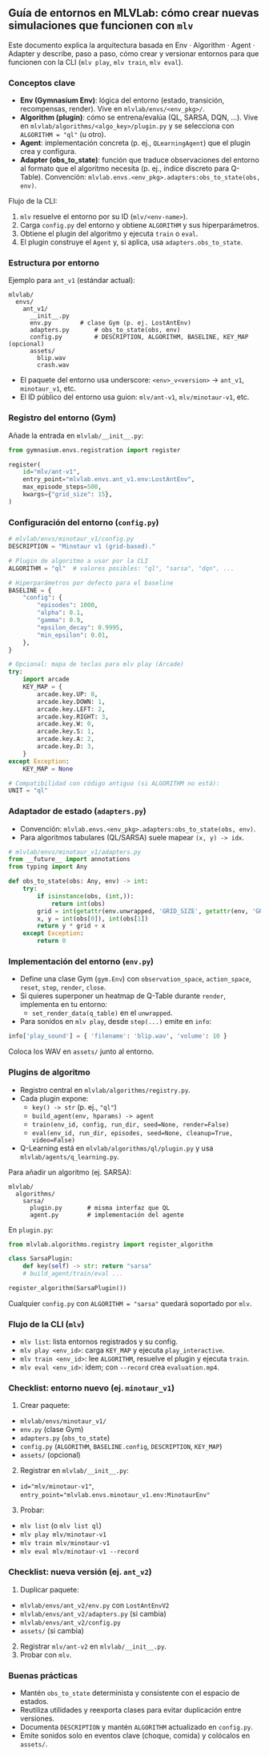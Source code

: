 ## Guía de entornos en MLVLab: cómo crear nuevas simulaciones que funcionen con `mlv`

Este documento explica la arquitectura basada en Env · Algorithm · Agent · Adapter y describe, paso a paso, cómo crear y versionar entornos para que funcionen con la CLI (`mlv play`, `mlv train`, `mlv eval`).

### Conceptos clave

- **Env (Gymnasium Env)**: lógica del entorno (estado, transición, recompensas, render). Vive en `mlvlab/envs/<env_pkg>/`.
- **Algorithm (plugin)**: cómo se entrena/evalúa (QL, SARSA, DQN, …). Vive en `mlvlab/algorithms/<algo_key>/plugin.py` y se selecciona con `ALGORITHM = "ql"` (u otro).
- **Agent**: implementación concreta (p. ej., `QLearningAgent`) que el plugin crea y configura.
- **Adapter (obs_to_state)**: función que traduce observaciones del entorno al formato que el algoritmo necesita (p. ej., índice discreto para Q-Table). Convención: `mlvlab.envs.<env_pkg>.adapters:obs_to_state(obs, env)`.

Flujo de la CLI:
1) `mlv` resuelve el entorno por su ID (`mlv/<env-name>`).
2) Carga `config.py` del entorno y obtiene `ALGORITHM` y sus hiperparámetros.
3) Obtiene el plugin del algoritmo y ejecuta `train` o `eval`.
4) El plugin construye el `Agent` y, si aplica, usa `adapters.obs_to_state`.

### Estructura por entorno

Ejemplo para `ant_v1` (estándar actual):

```
mlvlab/
  envs/
    ant_v1/
      __init__.py
      env.py        # clase Gym (p. ej. LostAntEnv)
      adapters.py       # obs_to_state(obs, env)
      config.py         # DESCRIPTION, ALGORITHM, BASELINE, KEY_MAP (opcional)
      assets/
        blip.wav
        crash.wav
```

- El paquete del entorno usa underscore: `<env>_v<version>` → `ant_v1`, `minotaur_v1`, etc.
- El ID público del entorno usa guion: `mlv/ant-v1`, `mlv/minotaur-v1`, etc.

### Registro del entorno (Gym)

Añade la entrada en `mlvlab/__init__.py`:

```python
from gymnasium.envs.registration import register

register(
    id="mlv/ant-v1",
    entry_point="mlvlab.envs.ant_v1.env:LostAntEnv",
    max_episode_steps=500,
    kwargs={"grid_size": 15},
)
```

### Configuración del entorno (`config.py`)

```python
# mlvlab/envs/minotaur_v1/config.py
DESCRIPTION = "Minotaur v1 (grid-based)."

# Plugin de algoritmo a usar por la CLI
ALGORITHM = "ql"  # valores posibles: "ql", "sarsa", "dqn", ...

# Hiperparámetros por defecto para el baseline
BASELINE = {
    "config": {
        "episodes": 1000,
        "alpha": 0.1,
        "gamma": 0.9,
        "epsilon_decay": 0.9995,
        "min_epsilon": 0.01,
    },
}

# Opcional: mapa de teclas para mlv play (Arcade)
try:
    import arcade
    KEY_MAP = {
        arcade.key.UP: 0,
        arcade.key.DOWN: 1,
        arcade.key.LEFT: 2,
        arcade.key.RIGHT: 3,
        arcade.key.W: 0,
        arcade.key.S: 1,
        arcade.key.A: 2,
        arcade.key.D: 3,
    }
except Exception:
    KEY_MAP = None

# Compatibilidad con código antiguo (si ALGORITHM no está):
UNIT = "ql"
```

### Adaptador de estado (`adapters.py`)

- Convención: `mlvlab.envs.<env_pkg>.adapters:obs_to_state(obs, env)`.
- Para algoritmos tabulares (QL/SARSA) suele mapear `(x, y) -> idx`.

```python
# mlvlab/envs/minotaur_v1/adapters.py
from __future__ import annotations
from typing import Any

def obs_to_state(obs: Any, env) -> int:
    try:
        if isinstance(obs, (int,)):
            return int(obs)
        grid = int(getattr(env.unwrapped, 'GRID_SIZE', getattr(env, 'GRID_SIZE', 0)))
        x, y = int(obs[0]), int(obs[1])
        return y * grid + x
    except Exception:
        return 0
```

### Implementación del entorno (`env.py`)

- Define una clase Gym (`gym.Env`) con `observation_space`, `action_space`, `reset`, `step`, `render`, `close`.
- Si quieres superponer un heatmap de Q-Table durante `render`, implementa en tu entorno:
  - `set_render_data(q_table)` en el `unwrapped`.
- Para sonidos en `mlv play`, desde `step(...)` emite en `info`:

```python
info['play_sound'] = { 'filename': 'blip.wav', 'volume': 10 }
```

Coloca los WAV en `assets/` junto al entorno.

### Plugins de algoritmo

- Registro central en `mlvlab/algorithms/registry.py`.
- Cada plugin expone:
  - `key() -> str` (p. ej., `"ql"`)
  - `build_agent(env, hparams) -> agent`
  - `train(env_id, config, run_dir, seed=None, render=False)`
  - `eval(env_id, run_dir, episodes, seed=None, cleanup=True, video=False)`
- Q-Learning está en `mlvlab/algorithms/ql/plugin.py` y usa `mlvlab/agents/q_learning.py`.

Para añadir un algoritmo (ej. SARSA):

```
mlvlab/
  algorithms/
    sarsa/
      plugin.py       # misma interfaz que QL
      agent.py        # implementación del agente
```

En `plugin.py`:

```python
from mlvlab.algorithms.registry import register_algorithm

class SarsaPlugin:
    def key(self) -> str: return "sarsa"
    # build_agent/train/eval ...

register_algorithm(SarsaPlugin())
```

Cualquier `config.py` con `ALGORITHM = "sarsa"` quedará soportado por `mlv`.

### Flujo de la CLI (`mlv`)

- `mlv list`: lista entornos registrados y su config.
- `mlv play <env_id>`: carga `KEY_MAP` y ejecuta `play_interactive`.
- `mlv train <env_id>`: lee `ALGORITHM`, resuelve el plugin y ejecuta `train`.
- `mlv eval <env_id>`: idem; con `--record` crea `evaluation.mp4`.

### Checklist: entorno nuevo (ej. `minotaur_v1`)

1) Crear paquete:
  - `mlvlab/envs/minotaur_v1/`
  - `env.py` (clase Gym)
  - `adapters.py` (`obs_to_state`)
  - `config.py` (`ALGORITHM`, `BASELINE.config`, `DESCRIPTION`, `KEY_MAP`)
  - `assets/` (opcional)
2) Registrar en `mlvlab/__init__.py`:
  - `id="mlv/minotaur-v1"`, `entry_point="mlvlab.envs.minotaur_v1.env:MinotaurEnv"`
3) Probar:
  - `mlv list` (o `mlv list ql`)
  - `mlv play mlv/minotaur-v1`
  - `mlv train mlv/minotaur-v1`
  - `mlv eval mlv/minotaur-v1 --record`

### Checklist: nueva versión (ej. `ant_v2`)

1) Duplicar paquete:
  - `mlvlab/envs/ant_v2/env.py` con `LostAntEnvV2`
  - `mlvlab/envs/ant_v2/adapters.py` (si cambia)
  - `mlvlab/envs/ant_v2/config.py`
  - `assets/` (si cambia)
2) Registrar `mlv/ant-v2` en `mlvlab/__init__.py`.
3) Probar con `mlv`.

### Buenas prácticas

- Mantén `obs_to_state` determinista y consistente con el espacio de estados.
- Reutiliza utilidades y reexporta clases para evitar duplicación entre versiones.
- Documenta `DESCRIPTION` y mantén `ALGORITHM` actualizado en `config.py`.
- Emite sonidos solo en eventos clave (choque, comida) y colócalos en `assets/`.
